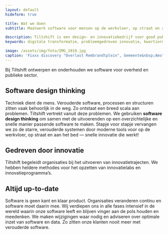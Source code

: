 ```yaml
---
layout: default
hideform: true

title: Wat we doen
subtitle: Maatwerk software voor mensen op de werkvloer, op straat en aan het bed

description: Tiltshift is een design- en innovatiebedrijf voor good public tech. Met behulp van software design thinking ontwerpen we innovatieve publieke digitale diensten, geven we inzicht in processen en maken we handige digitale tools.
keywords: digitale transformatie, probleemgedreven innovatie, kwartiermaker, human centered design, software design thinking, service design, lean startup, lean ux, agile development, xp, scrum, labs, apps, projecten, advies, consultancy, publieke sector, mens centraal, common ground, open source

image: /assets/img/foto/IMG_1919.jpg
caption: 'Fixxx discovery "Overlast Rembrandtplein", Gemeente&nbsp;Amsterdam'
---
```

Bij Tiltshift ontwerpen en onderhouden we software voor overheid en publieke sector.

## Software design thinking
Techniek dient de mens. Verouderde software, processen en structuren zitten vaak behoorlijk in de weg. Zo ontstaat een breed scala aan problemen. Tiltshift vertrekt vanuit deze problemen. We gebruiken **software design thinking** om samen met de uitvoerenden op een overzichtelijke en snelle manier passende software te maken. Stapje voor stapje vervangen we zo de starre, verouderde systemen door moderne tools voor op de werkvloer, op straat en aan het bed — snelle innovatie die werkt!

## Gedreven door innovatie
Tiltshift begeleidt organisaties bij het uitvoeren van innovatietrajecten. We hebben heldere methodes voor het opzetten van innovatielabs en innovatieprogramma’s.

## Altijd up-to-date
Software is geen kant en klaar product. Organisaties veranderen continu en software moet daarin mee. Wij verdiepen ons in alle fases intensief in de wereld waarin onze software leeft en blijven vinger aan de pols houden en meedenken. We maken wijzigingen waar nodig en adviseren over optimale inzet van software en data. Zo zitten onze klanten nooit meer met verouderde software.
